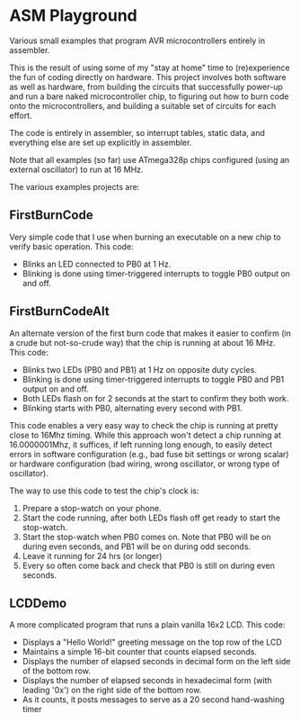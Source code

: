 # ASM Playground

Various small examples that program AVR microcontrollers entirely in assembler.

This is the result of using some of my "stay at home" time to (re)experience the
fun of coding directly on hardware.  This project involves both software as well as
hardware, from building the circuits that successfully power-up and run a bare naked
microcontroller chip, to figuring out how to burn code
onto the microcontrollers, and building a suitable set of circuits for each effort.  

The code is entirely in assembler, so interrupt tables, static data, and everything else
are set up explicitly in assembler.

Note that all examples (so far) use ATmega328p chips configured (using an external oscillator)
to run at 16 MHz.

The various examples projects are:

## FirstBurnCode

Very simple code that I use when burning an executable on a new chip to verify basic
operation.  This code:
* Blinks an LED connected to PB0 at 1 Hz.
* Blinking is done using timer-triggered interrupts to toggle PB0 output on and off.

## FirstBurnCodeAlt

An alternate version of the first burn code that makes it easier to confirm (in a crude but not-so-crude way) that the chip is running at about 16 MHz.  This code:
* Blinks two LEDs (PB0 and PB1) at 1 Hz on opposite duty cycles.
* Blinking is done using timer-triggered interrupts to toggle PB0 and PB1 output on and off.
* Both LEDs flash on for 2 seconds at the start to confirm they both work.
* Blinking starts with PB0, alternating every second with PB1.

This code enables a very easy way to check the chip is running at pretty close to 16Mhz timing.
While this approach won't detect a chip running at 16.0000001Mhz, it suffices, if left running
long enough, to easily detect errors in software configuration (e.g., bad fuse bit settings or
wrong scalar) or hardware configuration (bad wiring, wrong oscillator, or wrong type of
oscillator).

The way to use this code to test the chip's clock is:
1. Prepare a stop-watch on your phone.
2. Start the code running, after both LEDs flash off get ready to start the stop-watch.
3. Start the stop-watch when PB0 comes on.  Note that PB0 will be on during even seconds, and PB1 will be on during odd seconds.
4. Leave it running for 24 hrs (or longer)
5. Every so often come back and check that PB0 is still on during even seconds.

## LCDDemo

A more complicated program that runs a plain vanilla 16x2 LCD.  This code:
*  Displays a "Hello World!" greeting message on the top row of the LCD
*  Maintains a simple 16-bit counter that counts elapsed seconds.
*  Displays the number of elapsed seconds in decimal form on the left side
of the bottom row.
*  Displays the number of elapsed seconds in hexadecimal form (with leading
'0x') on the right side of the bottom row.
* As it counts, it posts messages to serve as a 20 second hand-washing timer
